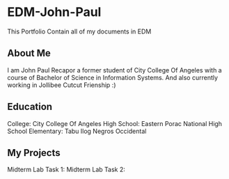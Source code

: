 # EDM-John-Paul
This Portfolio Contain all of my documents in EDM
## About Me
I am John Paul Recapor a former student of City College Of Angeles with a course of Bachelor of Science in Information Systems. And also currently working in Jollibee Cutcut Frienship :) 
## Education
College: City College Of Angeles
High School: Eastern Porac National High School
Elementary: Tabu Ilog Negros Occidental
## My Projects
Midterm Lab Task 1: 
Midterm Lab Task 2:
